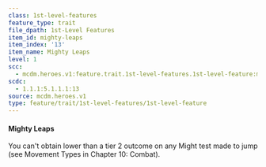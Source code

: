 ```yaml
---
class: 1st-level-features
feature_type: trait
file_dpath: 1st-Level Features
item_id: mighty-leaps
item_index: '13'
item_name: Mighty Leaps
level: 1
scc:
  - mcdm.heroes.v1:feature.trait.1st-level-features.1st-level-feature:mighty-leaps
scdc:
  - 1.1.1:5.1.1.1:13
source: mcdm.heroes.v1
type: feature/trait/1st-level-features/1st-level-feature
---
```


#### Mighty Leaps

You can't obtain lower than a tier 2 outcome on any Might test made to jump (see Movement Types in Chapter 10: Combat).
